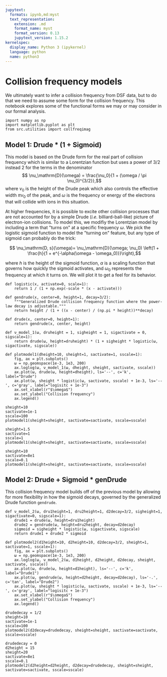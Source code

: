 ```yaml
---
jupytext:
  formats: ipynb,md:myst
  text_representation:
    extension: .md
    format_name: myst
    format_version: 0.13
    jupytext_version: 1.15.2
kernelspec:
  display_name: Python 3 (ipykernel)
  language: python
  name: python3
---
```


# Collision frequency models

We ultimately want to infer a collision frequency from DSF data, but to do that we need to assume some form for the collision frequency. This notebook explores some of the functional forms we may or may consider in our formal analysis.

```{code-cell} ipython3
import numpy as np
import matplotlib.pyplot as plt
from src.utilities import collfreqimag
```

## Model 1: Drude * (1 + Sigmoid)

This model is based on the Drude form for the real part of collision frequency which is similar to a Lorentzian function but uses a power of $3/2$ instead $2$ for the terms in the denominator
$$ \nu_\mathrm{D}(\omega) = \frac{\nu_0}{1 + (\omega / \pi \nu_0)^{3/2}},$$
where $\nu_0$ is the height of the Drude peak which also controls the effective width $\pi \nu_0$ of the peak, and $\omega$ is the frequency or energy of the electrons that will collide with ions in this situation.

At higher frequencies, it is possible to excite other collision processes that are not accounted for by a simple Drude (_i.e._ billiard-ball-like) picture of electron-ion collisions. To model this, we modifiy the Lorentzian model by including a term that "turns on" at a specific frequency $\omega$. We pick the logistic sigmoid function to model the "turning on" feature, but any type of sigmoid can probably do the trick:

$$ \nu_\mathrm{D, s}(\omega)= \nu_\mathrm{D}(\omega; \nu_0) \left(1 + \frac{h}{1 + e^{-\alpha(\omega - \omega_0)}}\right),$$

where $h$ is the height of the sigmoid function, $\alpha$ is a scaling function that governs how quickly the sigmoid activates, and $\omega_0$ represents the frequency at which it turns on. We will plot it to get a feel for its behavior.

```{code-cell} ipython3
def logistic(x, activate=0, scale=1):
    return 1 / (1 + np.exp(-scale * (x - activate)))
```

```{code-cell} ipython3
def gendrude(x, center=0, height=1, decay=3/2):
    """Generalized Drude collision frequency function where the power-law decay is adjustable."""
    return height / (1 + ((x - center) / (np.pi * height))**decay)
```

```{code-cell} ipython3
def drude(x, center=0, height=1):
    return gendrude(x, center, height)
```

```{code-cell} ipython3
def ν_model_1(ω, druheight = 1, sigheight = 1, sigactivate = 0, sigscale=1):
    return drude(ω, height=druheight) * (1 + sigheight * logistic(ω, sigactivate, sigscale))
```

```{code-cell} ipython3
def plotmodel1(dheight=10, sheight=1, sactivate=1, sscale=1):
    fig, ax = plt.subplots()
    ω = np.geomspace(1e-3, 1e3, 200)
    ax.loglog(ω, ν_model_1(ω, dheight, sheight, sactivate, sscale))
    ax.plot(ω, drude(ω, height=dheight), ls='--', c='k', label="Drude")
    ax.plot(ω, sheight * logistic(ω, sactivate, sscale) + 1e-3, ls='--', c='gray', label="logisitc + 1e-3")
    ax.set_xlabel(r"$\omega$")
    ax.set_ylabel("Collision frequency")
    ax.legend()
```

```{code-cell} ipython3
sheight=10
sactivate=1e-1
sscale=100
plotmodel1(sheight=sheight, sactivate=sactivate, sscale=sscale)
```

```{code-cell} ipython3
sheight=1.5
sactivate=1
sscale=1
plotmodel1(sheight=sheight, sactivate=sactivate, sscale=sscale)
```

```{code-cell} ipython3
sheight=10
sactivate=8e1
sscale=0.1
plotmodel1(sheight=sheight, sactivate=sactivate, sscale=sscale)
```

## Model 2: Drude + Sigmoid * genDrude

This collision frequency model builds off of the previous model by allowing for more flexibility in how the sigmoid decays, governed by the generalized Drude function `gendrude`.

```{code-cell} ipython3
def ν_model_2(ω, dru1height=1, dru2height=1, d2decay=3/2, sigheight=1, sigactivate=0, sigscale=1):
    drude1 = drude(ω, height=dru1height)
    drude2 = gendrude(ω, height=dru2height, decay=d2decay)
    sigmoid = sigheight * logistic(ω, sigactivate, sigscale)
    return drude1 + drude2 * sigmoid
```

```{code-cell} ipython3
def plotmodel2(d1height=10, d2height=10, d2decay=3/2, sheight=1, sactivate=1, sscale=1):
    fig, ax = plt.subplots()
    ω = np.geomspace(1e-3, 1e3, 200)
    ax.loglog(ω, ν_model_2(ω, d1height, d2height, d2decay, sheight, sactivate, sscale))
    ax.plot(ω, drude(ω, height=d1height), ls='--', c='k', label="Drude1")
    ax.plot(ω, gendrude(ω, height=d2height, decay=d2decay), ls='-.', c='tan', label="Drude2")
    ax.plot(ω, sheight * logistic(ω, sactivate, sscale) + 1e-3, ls='--', c='gray', label="logisitc + 1e-3")
    ax.set_xlabel(r"$\omega$")
    ax.set_ylabel("Collision frequency")
    ax.legend()
```

```{code-cell} ipython3
drudedecay = 1/2
sheight=10
sactivate=1e-1
sscale=100
plotmodel2(d2decay=drudedecay, sheight=sheight, sactivate=sactivate, sscale=sscale)
```

```{code-cell} ipython3
drudedecay = 0
d2height = 15
sheight=20
sactivate=8e1
sscale=0.1
plotmodel2(d2height=d2height, d2decay=drudedecay, sheight=sheight, sactivate=sactivate, sscale=sscale)
```

```{code-cell} ipython3

```
